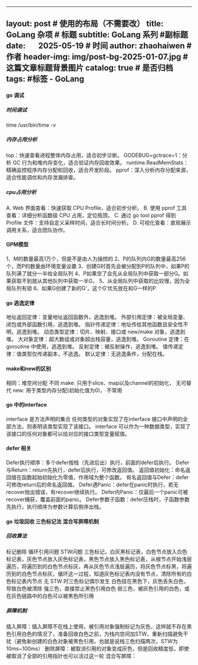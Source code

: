 
---
layout:     post   				# 使用的布局（不需要改）
title:      GoLang 杂项             		# 标题 
subtitle:   GoLang 系列				#副标题
date:       2025-05-19				# 时间
author:     zhaohaiwen 				# 作者
header-img: img/post-bg-2025-01-07.jpg		#这篇文章标题背景图片
catalog: true 					# 是否归档
tags:						#标签
    - GoLang
---
#### go 调试

##### 时间调试

time
/usr/bin/time -v

##### 内存占用分析

top：快速查看进程整体内存占用，适合初步诊断。
GODEBUG=gctrace=1：分析 GC 行为和堆内存变化，适合验证内存回收效果。
runtime.ReadMemStats：精确监控程序内存分配和回收，适合开发阶段。
pprof：深入分析内存分配来源，适合性能调优和内存泄漏排查。

##### cpu占用分析

A. Web 界面查看：快速获取 CPU Profile，适合初步分析。
B. 使用 pprof 工具查看：详细分析函数级 CPU 占用，定位瓶颈。
C. 通过 go tool pprof 得到 Profile 文件：支持自定义采样时间，适合长时间分析。
D. 可视化查看：直观展示调用关系，适合团队协作。

#### GPM模型

1、M的数量最高1万个，但是不是由人为操控的
2、P的队列内G的数量最高256个，而P的数量由环境变量设置
3、创建G时首先会被分配到P的队列中，如果P的队列满了就分一半给全局队列
4、P如果空了会先从全局队列中获取一部分G。如果获取不到就从其他队列中获取一半G，
5、从全局队列中获取的比较慢，因为全局队列有锁
6、如果G创建了新的G‘，这个G’优先放在和G一样的P

#### go 逃逸定律

地址返回定律：变量地址返回函数外，逃逸到堆。
外部引用定律：被全局变量、闭包或外部函数引用，逃逸到堆。
指针传递定律：地址传给其他函数且安全性不明，逃逸到堆。
动态类型定律：切片、映射、接口或 new/make 对象，逃逸到堆。
大对象定律：超大数组或对象超出栈容量，逃逸到堆。
Goroutine 定律：在 goroutine 中使用，逃逸到堆。
反射定律：被反射操作，逃逸到堆。
值传递定律：值类型仅传递副本，不逃逸。
默认定律：无逃逸条件，分配在栈。

#### make和new的区别

相同：堆空间分配
不同
make: 只用于slice、map以及channel的初始化， 无可替代
new: 用于类型内存分配(初始化值为0)， 不常用

#### go 中的interface

interface 是方法声明的集合
任何类型的对象实现了在interface 接口中声明的全部方法，则表明该类型实现了该接口。
interface 可以作为一种数据类型，实现了该接口的任何对象都可以给对应的接口类型变量赋值。

#### defer 相关

Defer执行顺序：多个defer按栈（先进后出）执行，前面的defer后执行。
Defer与Return：return先执行，defer后执行，可修改返回值。
返回值初始化：命名返回值在函数起始初始化为零值，作用域为整个函数。
有名返回值与Defer：defer可修改return后的命名返回值。
Defer遇Panic：defer在panic时执行，若无recover抛出错误，有recover继续执行。
Defer内Panic：仅最后一个panic可被recover捕获，覆盖前面的panic。
Defer参数子函数：defer压栈时，子函数参数先执行，执行顺序为参数计算后倒序出栈。

#### go 垃圾回收 三色标记法 混合写屏障机制

##### 回收算法

标记删除 循环引用问题 STW问题
三色标记，白灰黑标记表，白色节点放入白色标记表，灰色节点放入灰色标记表，黑色节点放入黑色标记表，从根节点开始浅层遍历，将遍历到的白色节点标灰，再从灰色节点浅层遍历，将灰色节点标黑，将遍历到的白色节点标灰，循环这一过程，知道灰色标记表内没有节点，清除所有的白色标记表内节点
无 STW 时三色标记偶尔发生 白色挂在黑色下，灰色丢失白色，导致白色被清除
强三色，直接禁止黑色引用白色
弱三色，被灰色引用的白色，或在灰色链路中的白色可以被黑色所引用

##### 屏障机制

插入屏障：插入屏障不在栈上使用，被引用对象强制标记为灰色，这样就不存在黑色引用白色的情况了，准备回收白色之前，为栈内空间加STW，重新扫描避免干扰（避免新创建的白色对象被黑色引用，也就是说栈三色扫描两次，STW为10ms~100ms）
删除屏障：被取消引用的对象变成灰色，但是回收精度低，即使被取消了全部的引用指针也可以活过这一轮
混合写屏障：

